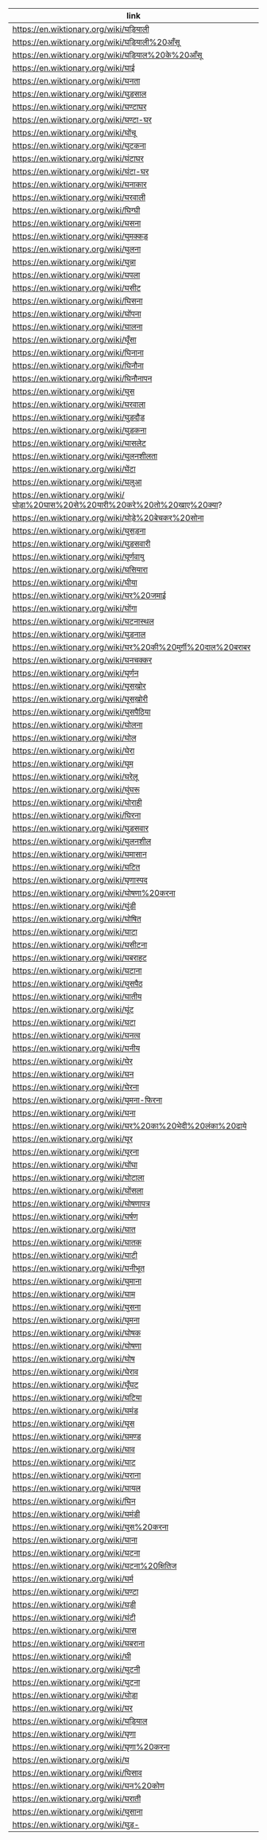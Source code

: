 |link|
|----|
|https://en.wiktionary.org/wiki/घड़ियाली|
|https://en.wiktionary.org/wiki/घड़ियाली%20आँसू|
|https://en.wiktionary.org/wiki/घड़ियाल%20के%20आँसू|
|https://en.wiktionary.org/wiki/घाई|
|https://en.wiktionary.org/wiki/घनता|
|https://en.wiktionary.org/wiki/घुड़साल|
|https://en.wiktionary.org/wiki/घण्टाघर|
|https://en.wiktionary.org/wiki/घण्टा-घर|
|https://en.wiktionary.org/wiki/घोंचू|
|https://en.wiktionary.org/wiki/घुटकना|
|https://en.wiktionary.org/wiki/घंटाघर|
|https://en.wiktionary.org/wiki/घंटा-घर|
|https://en.wiktionary.org/wiki/घनाकार|
|https://en.wiktionary.org/wiki/घरवाली|
|https://en.wiktionary.org/wiki/घिग्घी|
|https://en.wiktionary.org/wiki/घसना|
|https://en.wiktionary.org/wiki/घुमक्कड़|
|https://en.wiktionary.org/wiki/घुलना|
|https://en.wiktionary.org/wiki/घुन्ना|
|https://en.wiktionary.org/wiki/घपला|
|https://en.wiktionary.org/wiki/घसीट|
|https://en.wiktionary.org/wiki/घिसना|
|https://en.wiktionary.org/wiki/घोंपना|
|https://en.wiktionary.org/wiki/घालना|
|https://en.wiktionary.org/wiki/घूँसा|
|https://en.wiktionary.org/wiki/घिनाना|
|https://en.wiktionary.org/wiki/घिनौना|
|https://en.wiktionary.org/wiki/घिनौनापन|
|https://en.wiktionary.org/wiki/घुस|
|https://en.wiktionary.org/wiki/घरवाला|
|https://en.wiktionary.org/wiki/घुड़दौड़|
|https://en.wiktionary.org/wiki/घुड़कना|
|https://en.wiktionary.org/wiki/घासलेट|
|https://en.wiktionary.org/wiki/घुलनशीलता|
|https://en.wiktionary.org/wiki/घेंटा|
|https://en.wiktionary.org/wiki/घलुआ|
|https://en.wiktionary.org/wiki/घोड़ा%20घास%20से%20यारी%20करे%20तो%20खाए%20क्या?|
|https://en.wiktionary.org/wiki/घोड़े%20बेचकर%20सोना|
|https://en.wiktionary.org/wiki/घुसड़ना|
|https://en.wiktionary.org/wiki/घुड़सवारी|
|https://en.wiktionary.org/wiki/घूर्णवायु|
|https://en.wiktionary.org/wiki/घसियारा|
|https://en.wiktionary.org/wiki/घीया|
|https://en.wiktionary.org/wiki/घर%20जमाई|
|https://en.wiktionary.org/wiki/घोंगा|
|https://en.wiktionary.org/wiki/घटनास्थल|
|https://en.wiktionary.org/wiki/घुड़नाल|
|https://en.wiktionary.org/wiki/घर%20की%20मुर्ग़ी%20दाल%20बराबर|
|https://en.wiktionary.org/wiki/घनचक्कर|
|https://en.wiktionary.org/wiki/घूर्णन|
|https://en.wiktionary.org/wiki/घूसख़ोर|
|https://en.wiktionary.org/wiki/घूसख़ोरी|
|https://en.wiktionary.org/wiki/घुसपैठिया|
|https://en.wiktionary.org/wiki/घोलना|
|https://en.wiktionary.org/wiki/घोल|
|https://en.wiktionary.org/wiki/घेरा|
|https://en.wiktionary.org/wiki/घूम|
|https://en.wiktionary.org/wiki/घरेलू|
|https://en.wiktionary.org/wiki/घुंघरू|
|https://en.wiktionary.org/wiki/घोराही|
|https://en.wiktionary.org/wiki/घिरना|
|https://en.wiktionary.org/wiki/घुड़सवार|
|https://en.wiktionary.org/wiki/घुलनशील|
|https://en.wiktionary.org/wiki/घमासान|
|https://en.wiktionary.org/wiki/घटित|
|https://en.wiktionary.org/wiki/घृणास्पद|
|https://en.wiktionary.org/wiki/घोषणा%20करना|
|https://en.wiktionary.org/wiki/घुंडी|
|https://en.wiktionary.org/wiki/घोषित|
|https://en.wiktionary.org/wiki/घाटा|
|https://en.wiktionary.org/wiki/घसीटना|
|https://en.wiktionary.org/wiki/घबराहट|
|https://en.wiktionary.org/wiki/घटाना|
|https://en.wiktionary.org/wiki/घुसपैठ|
|https://en.wiktionary.org/wiki/घातीय|
|https://en.wiktionary.org/wiki/घूंट|
|https://en.wiktionary.org/wiki/घटा|
|https://en.wiktionary.org/wiki/घनत्व|
|https://en.wiktionary.org/wiki/घनीय|
|https://en.wiktionary.org/wiki/घेर|
|https://en.wiktionary.org/wiki/घन|
|https://en.wiktionary.org/wiki/घेरना|
|https://en.wiktionary.org/wiki/घूमना-फिरना|
|https://en.wiktionary.org/wiki/घना|
|https://en.wiktionary.org/wiki/घर%20का%20भेदी%20लंका%20ढाये|
|https://en.wiktionary.org/wiki/घूर|
|https://en.wiktionary.org/wiki/घूरना|
|https://en.wiktionary.org/wiki/घोंघा|
|https://en.wiktionary.org/wiki/घोटाला|
|https://en.wiktionary.org/wiki/घोंसला|
|https://en.wiktionary.org/wiki/घोषणापत्र|
|https://en.wiktionary.org/wiki/घर्षण|
|https://en.wiktionary.org/wiki/घात|
|https://en.wiktionary.org/wiki/घातक|
|https://en.wiktionary.org/wiki/घाटी|
|https://en.wiktionary.org/wiki/घनीभूत|
|https://en.wiktionary.org/wiki/घुमाना|
|https://en.wiktionary.org/wiki/घाम|
|https://en.wiktionary.org/wiki/घुसना|
|https://en.wiktionary.org/wiki/घूमना|
|https://en.wiktionary.org/wiki/घोषक|
|https://en.wiktionary.org/wiki/घोषणा|
|https://en.wiktionary.org/wiki/घोष|
|https://en.wiktionary.org/wiki/घेराव|
|https://en.wiktionary.org/wiki/घूँघट|
|https://en.wiktionary.org/wiki/घटिया|
|https://en.wiktionary.org/wiki/घमंड|
|https://en.wiktionary.org/wiki/घूस|
|https://en.wiktionary.org/wiki/घमण्ड|
|https://en.wiktionary.org/wiki/घाव|
|https://en.wiktionary.org/wiki/घाट|
|https://en.wiktionary.org/wiki/घराना|
|https://en.wiktionary.org/wiki/घायल|
|https://en.wiktionary.org/wiki/घिन|
|https://en.wiktionary.org/wiki/घमंडी|
|https://en.wiktionary.org/wiki/घुस%20करना|
|https://en.wiktionary.org/wiki/घाना|
|https://en.wiktionary.org/wiki/घटना|
|https://en.wiktionary.org/wiki/घटना%20क्षितिज|
|https://en.wiktionary.org/wiki/घर्म|
|https://en.wiktionary.org/wiki/घण्टा|
|https://en.wiktionary.org/wiki/घड़ी|
|https://en.wiktionary.org/wiki/घंटी|
|https://en.wiktionary.org/wiki/घास|
|https://en.wiktionary.org/wiki/घबराना|
|https://en.wiktionary.org/wiki/घी|
|https://en.wiktionary.org/wiki/घुटनी|
|https://en.wiktionary.org/wiki/घुटना|
|https://en.wiktionary.org/wiki/घोड़ा|
|https://en.wiktionary.org/wiki/घर|
|https://en.wiktionary.org/wiki/घड़ियाल|
|https://en.wiktionary.org/wiki/घृणा|
|https://en.wiktionary.org/wiki/घृणा%20करना|
|https://en.wiktionary.org/wiki/घ|
|https://en.wiktionary.org/wiki/घिसाव|
|https://en.wiktionary.org/wiki/घन%20कोण|
|https://en.wiktionary.org/wiki/घराती|
|https://en.wiktionary.org/wiki/घुसाना|
|https://en.wiktionary.org/wiki/घुड़-|

